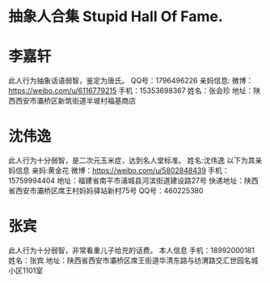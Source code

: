 # 抽象人合集 Stupid Hall Of Fame.
# 李嘉轩
此人行为抽象话语弱智，鉴定为唐氏。
QQ号：1796496226
亲妈信息:
微博：https://weibo.com/u/6116779215
手机：15353698367
姓名：张会珍
地址：陕西西安市灞桥区新筑街道半坡村福基商店

# 沈伟逸
此人行为十分弱智，是二次元玉米症，达到名人堂标准。
姓名:沈伟逸
以下为其亲妈信息
亲妈:黄金花
微博：https://weibo.com/u/5802848439
手机：15759994404
地址：福建省南平市浦城县河滨街道建设路27号
快递地址：陕西省西安市灞桥区席王村妈妈驿站新村75号
QQ号：460225380

# 张宾
此人行为十分弱智，非常看重儿子给充的话费。
本人信息
手机：18992000181
姓名：张宾
地址：陕西省西安市灞桥区席王街道华清东路与纺渭路交汇世园名城小区1101室

